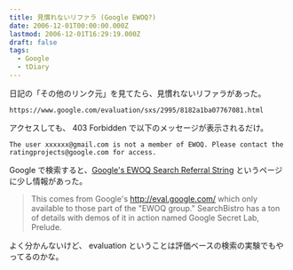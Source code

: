 ```yaml
---
title: 見慣れないリファラ (Google EWOQ?)
date: 2006-12-01T00:00:00.000Z
lastmod: 2006-12-01T16:29:19.000Z
draft: false
tags:
  - Google
  - tDiary
---
```


日記の「その他のリンク元」を見てたら、見慣れないリファラがあった。

```
https://www.google.com/evaluation/sxs/2995/8182a1ba07767081.html
```

アクセスしても、 403 Forbidden で以下のメッセージが表示されるだけ。

```
The user xxxxxx@gmail.com is not a member of EWOQ. Please contact the ratingprojects@google.com for access.
```

Google で検索すると、[Google's EWOQ Search Referral String](http://www.seroundtable.com/archives/006791.html) というページに少し情報があった。

> This comes from Google's <http://eval.google.com/> which only available to those part of the "EWOQ group." SearchBistro has a ton of details with demos of it in action named Google Secret Lab, Prelude.

よく分かんないけど、 evaluation ということは評価ベースの検索の実験でもやってるのかな。

